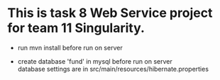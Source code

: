 # This is task 8 Web Service project for team 11 Singularity.

- run mvn install before run on server

- create database 'fund' in mysql before run on server  
  database settings are in src/main/resources/hibernate.properties
